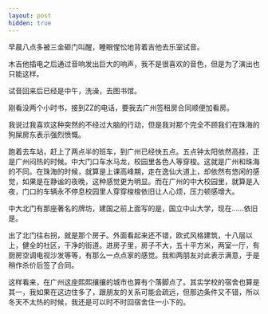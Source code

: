 ```yaml
---
layout: post
hidden: true
---
```


早晨八点多被三金砸门叫醒，睡眼惺忪地背着吉他去乐室试音。

木吉他插电之后通过音响发出巨大的响声，我不是很喜欢的音色，但是为了演出也只能这样。

试音回来后已经是中午，洗澡，去图书馆。

刚看没两个小时书，接到ZZ的电话，要我去广州签租房合同顺便加看房。

我说过我喜欢这种突然的不经过大脑的行动，但是我对那个完全不顾我们在珠海的狗屎房东表示强烈愤慨。

跑着去车站，赶上了两点半的班车，到广州已经快五点。五点钟太阳依然高挂，正是广州闷热的时候。中大门口车水马龙，校园里各色人等穿梭。这就是广州和珠海的不同。在珠海的时候，就算是上课高峰期，走在逸仙大道上，却依然有悠闲的感觉，如果是在静谧的夜晚，这种感觉更为明显。而在广州的中大校园里，就算是入夜，门口的车辆永不停息校园里人穿穿梭梭依旧让人心烦，压力顿感增大。

中大北门有那座著名的牌坊，建国之前上面写的是，国立中山大学，现在……依旧是。

出了北门往右拐，就是那个房子。外面看起来还不错，欧式风格建筑，十八层以上，健全的社区，干净的街道。进房子里，房子不大，五十平方米，两室一厅，有厨房空调电视沙发等等，有那么一点点家的感觉。我和两朋友对此表示满意，于是稍作杀价后签了合同。

这样看来，在广州这座熙熙攘攘的城市也算有个落脚点了。其实学校的宿舍也算是其一，我如果在这边住多了，跟朋友的关系可能会疏远，但那边条件又不错，所以冬天不太热的时候，我还是可以时不时回宿舍住一小下的。